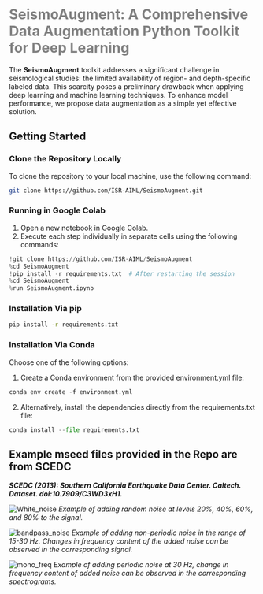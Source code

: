 # <span style="color: grey;">SeismoAugment: A Comprehensive Data Augmentation Python Toolkit for Deep Learning</span>


The **SeismoAugment** toolkit addresses a significant challenge in seismological studies: the limited availability of region- and depth-specific labeled data. This scarcity poses a preliminary drawback when applying deep learning and machine learning techniques. To enhance model performance, we propose data augmentation as a simple yet effective solution.

## Getting Started

### Clone the Repository Locally

To clone the repository to your local machine, use the following command:

```bash
git clone https://github.com/ISR-AIML/SeismoAugment.git
```

### Running in Google Colab

1. Open a new notebook in Google Colab.
2. Execute each step individually in separate cells using the following commands:

```python
!git clone https://github.com/ISR-AIML/SeismoAugment
%cd SeismoAugment
!pip install -r requirements.txt  # After restarting the session
%cd SeismoAugment
%run SeismoAugment.ipynb
```

### Installation Via pip

```bash
pip install -r requirements.txt
```

### Installation Via Conda

Choose one of the following options:

1. Create a Conda environment from the provided environment.yml file:

```python
conda env create -f environment.yml
```

2. Alternatively, install the dependencies directly from the requirements.txt file:

```python
conda install --file requirements.txt
```

## Example mseed files provided in the Repo are from **SCEDC**

**_SCEDC (2013): Southern California Earthquake Data Center. Caltech. Dataset. doi:10.7909/C3WD3xH1._**

![White_noise](https://github.com/ISR-AIML/SeismoAugment/assets/163402495/db64d62e-beed-481d-a6f7-039bd1169669)
_Example of adding random noise at levels 20%, 40%, 60%, and 80% to the signal._

![bandpass_noise](https://github.com/ISR-AIML/SeismoAugment/assets/163402495/98f3a745-1ed7-4f2d-83d9-afff27dba0f6)
_Example of adding non-periodic noise in the range of 15-30 Hz. Changes in frequency content of the added noise can be observed in the corresponding signal._

![mono_freq](https://github.com/ISR-AIML/SeismoAugment/assets/163402495/614712ff-da18-44c8-a63d-efc8746c0de5)
_Example of adding periodic noise at 30 Hz, change in frequency content of added noise can be observed in the corresponding spectrograms._

[email]: isr3aiml@gmail.com
